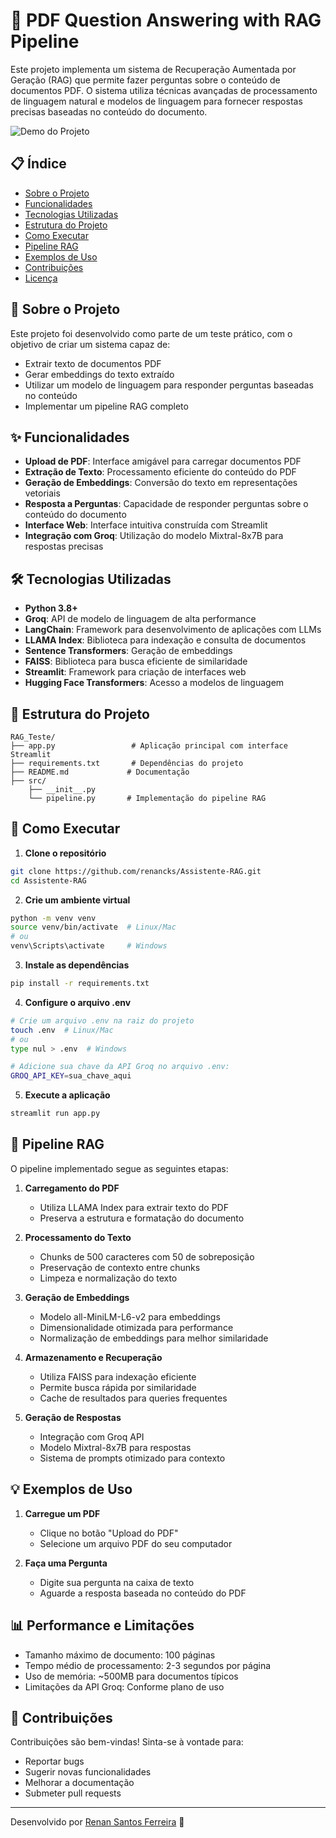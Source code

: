 # 🤖 PDF Question Answering with RAG Pipeline

Este projeto implementa um sistema de Recuperação Aumentada por Geração (RAG) que permite fazer perguntas sobre o conteúdo de documentos PDF. O sistema utiliza técnicas avançadas de processamento de linguagem natural e modelos de linguagem para fornecer respostas precisas baseadas no conteúdo do documento.

![Demo do Projeto](./assets/demo.gif)

## 📋 Índice

- [Sobre o Projeto](#-sobre-o-projeto)
- [Funcionalidades](#-funcionalidades)
- [Tecnologias Utilizadas](#-tecnologias-utilizadas)
- [Estrutura do Projeto](#-estrutura-do-projeto)
- [Como Executar](#-como-executar)
- [Pipeline RAG](#-pipeline-rag)
- [Exemplos de Uso](#-exemplos-de-uso)
- [Contribuições](#-contribuições)
- [Licença](#-licença)

## 🎯 Sobre o Projeto

Este projeto foi desenvolvido como parte de um teste prático, com o objetivo de criar um sistema capaz de:
- Extrair texto de documentos PDF
- Gerar embeddings do texto extraído
- Utilizar um modelo de linguagem para responder perguntas baseadas no conteúdo
- Implementar um pipeline RAG completo

## ✨ Funcionalidades

- **Upload de PDF**: Interface amigável para carregar documentos PDF
- **Extração de Texto**: Processamento eficiente do conteúdo do PDF
- **Geração de Embeddings**: Conversão do texto em representações vetoriais
- **Resposta a Perguntas**: Capacidade de responder perguntas sobre o conteúdo do documento
- **Interface Web**: Interface intuitiva construída com Streamlit
- **Integração com Groq**: Utilização do modelo Mixtral-8x7B para respostas precisas

## 🛠 Tecnologias Utilizadas

- **Python 3.8+**
- **Groq**: API de modelo de linguagem de alta performance
- **LangChain**: Framework para desenvolvimento de aplicações com LLMs
- **LLAMA Index**: Biblioteca para indexação e consulta de documentos
- **Sentence Transformers**: Geração de embeddings
- **FAISS**: Biblioteca para busca eficiente de similaridade
- **Streamlit**: Framework para criação de interfaces web
- **Hugging Face Transformers**: Acesso a modelos de linguagem

## 📁 Estrutura do Projeto

```
RAG_Teste/
├── app.py                 # Aplicação principal com interface Streamlit
├── requirements.txt       # Dependências do projeto
├── README.md             # Documentação
├── src/
    ├── __init__.py
    └── pipeline.py       # Implementação do pipeline RAG

```

## 🚀 Como Executar

1. **Clone o repositório**
```bash
git clone https://github.com/renancks/Assistente-RAG.git
cd Assistente-RAG
```

2. **Crie um ambiente virtual**
```bash
python -m venv venv
source venv/bin/activate  # Linux/Mac
# ou
venv\Scripts\activate     # Windows
```

3. **Instale as dependências**
```bash
pip install -r requirements.txt
```

4. **Configure o arquivo .env**
```bash
# Crie um arquivo .env na raiz do projeto
touch .env  # Linux/Mac
# ou
type nul > .env  # Windows

# Adicione sua chave da API Groq no arquivo .env:
GROQ_API_KEY=sua_chave_aqui
```

5. **Execute a aplicação**
```bash
streamlit run app.py
```

## 🔄 Pipeline RAG

O pipeline implementado segue as seguintes etapas:

1. **Carregamento do PDF**
   - Utiliza LLAMA Index para extrair texto do PDF
   - Preserva a estrutura e formatação do documento

2. **Processamento do Texto**
   - Chunks de 500 caracteres com 50 de sobreposição
   - Preservação de contexto entre chunks
   - Limpeza e normalização do texto

3. **Geração de Embeddings**
   - Modelo all-MiniLM-L6-v2 para embeddings
   - Dimensionalidade otimizada para performance
   - Normalização de embeddings para melhor similaridade

4. **Armazenamento e Recuperação**
   - Utiliza FAISS para indexação eficiente
   - Permite busca rápida por similaridade
   - Cache de resultados para queries frequentes


5. **Geração de Respostas**
   - Integração com Groq API
   - Modelo Mixtral-8x7B para respostas
   - Sistema de prompts otimizado para contexto

## 💡 Exemplos de Uso

1. **Carregue um PDF**
   - Clique no botão "Upload do PDF"
   - Selecione um arquivo PDF do seu computador

2. **Faça uma Pergunta**
   - Digite sua pergunta na caixa de texto
   - Aguarde a resposta baseada no conteúdo do PDF


## 📊 Performance e Limitações

- Tamanho máximo de documento: 100 páginas
- Tempo médio de processamento: 2-3 segundos por página
- Uso de memória: ~500MB para documentos típicos
- Limitações da API Groq: Conforme plano de uso

## 🤝 Contribuições

Contribuições são bem-vindas! Sinta-se à vontade para:
- Reportar bugs
- Sugerir novas funcionalidades
- Melhorar a documentação
- Submeter pull requests

---

Desenvolvido por [Renan Santos Ferreira](https://github.com/renancks) 👋



